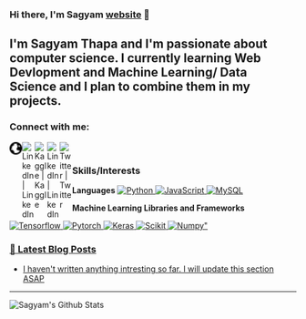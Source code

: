 ### Hi there, I'm Sagyam [website] 👋

## I'm Sagyam Thapa and I'm passionate about computer science. I currently learning Web Devlopment and Machine Learning/ Data Science and I plan to combine them in my projects. 

### Connect with me:

[<img align="left" alt="Sagyam.com" width="22px" src="https://raw.githubusercontent.com/iconic/open-iconic/master/svg/globe.svg" />][website]
[<img align="left" alt="LinkedIn | LinkedIn" width="22px" src="https://cdn.jsdelivr.net/npm/simple-icons@v3/icons/linkedin.svg" />][linkedin]
[<img align="left" alt="Kaggle | Kaggle" width="22px" src="https://cdn.jsdelivr.net/npm/simple-icons@v3/icons/kaggle.svg" />][kaggle]
[<img align="left" alt="LinkedIn | LinkedIn" width="22px" src="https://cdn.jsdelivr.net/npm/simple-icons@3.3.0/icons/jupyter.svg" />][jovian ml]
[<img align="left" alt="Twitter | Twitter" width="22px" src="https://cdn.jsdelivr.net/npm/simple-icons@v3/icons/twitter.svg" />][twitter]
<br />

### Skills/Interests

**Languages**
<a href="https://www.python.org/">
  <img
    alt="Python"
    height="80"
    width="80"
    src="https://devicons.github.io/devicon/devicon.git/icons/python/python-original.svg" />
</a>
<a href="https://www.javascript.com/">
  <img
    alt="JavaScript"
    height="80"
    width="80"
    src="https://devicons.github.io/devicon/devicon.git/icons/javascript/javascript-original.svg" />
</a>
<a href="https://www.javascript.com/">
  <img
    alt="MySQL"
    height="80"
    width="80"
    src="https://devicons.github.io/devicon/devicon.git/icons/mysql/mysql-original.svg" />
</a>

**Machine Learning Libraries and Frameworks**

<a href="https://tensorflow.org/">
  <img
    alt="Tensorflow"
    height="80"
    width="80"
    src="https://upload.wikimedia.org/wikipedia/commons/2/2d/Tensorflow_logo.svg" />
</a>

<a href="https://pytorch.org/">
  <img
    alt="Pytorch"
    height="80"
    width="240"
    src="https://commons.wikimedia.org/wiki/File:PyTorch_logo_black.svg#/media/File:PyTorch_logo_black.svg"
</a>
  
<a href="https://keras.org/">
  <img
    alt="Keras"
    height="80"
    width="80"
    src="https://upload.wikimedia.org/wikipedia/commons/a/ae/Keras_logo.svg"
</a>
  
<a href="https://scikit-learn.org/">
  <img
    alt=Scikit Learn"
    height="80"
    width="80"
    src="https://commons.wikimedia.org/wiki/File:Scikit_learn_logo_small.svg#/media/File:Scikit_learn_logo_small.svg"
</a>
                                                                                                                     
<a href="https://numpy.org/">
   <img
    alt=Numpy"
    height="80"
    width="80"
    src="https://commons.wikimedia.org/wiki/File:NumPy_logo_2020.svg#/media/File:NumPy_logo_2020.svg"
</a>                                                                                                                     


### 📕 Latest Blog Posts

<!-- BLOG-POST-LIST:START -->

- [I haven't written anything intresting so far. I will update this section ASAP](#)

---

<img align="left" alt="Sagyam's Github Stats" src="https://github-readme-stats.vercel.app/api?username=Sagyam&show_icons=true&hide_border=true" />

[website]: https://sagyamthapa.me
[linkedin]: https://www.linkedin.com/in/sagyam-thapa-b56586178/
[kaggle]: https://www.kaggle.com/sagyamthapa
[jovian ml]: https://jovian.ml/sagyamthapa32
[twitter]: https://twitter.com/sagyam21
